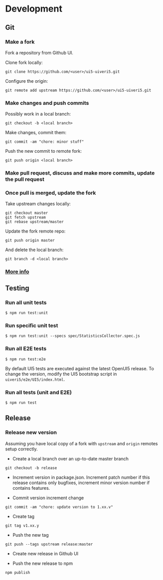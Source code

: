 # Development

## Git

### Make a fork
Fork a repository from Github UI.

Clone fork locally:
```
git clone https://github.com/<user>/ui5-uiveri5.git
```

Configure the origin:
```
git remote add upstream https://github.com/<user>/ui5-uiveri5.git
```

### Make changes and push commits
Possibly work in a local branch:
```
git checkout -b <local branch>
```

Make changes, commit them:
```
git commit -am "chore: minor stuff"
```

Push the new commit to remote fork:
```
git push origin <local branch>
```

### Make pull request, discuss and make more commits, update the pull request

### Once pull is merged, update the fork
Take upstream changes locally:
```
git checkout master
git fetch upstream
git rebase upstream/master
```

Update the fork remote repo:
```
git push origin master
```

And delete the local branch:
```
git branch -d <local branch>
```

### [More info](https://2buntu.com/articles/1459/keeping-your-forked-repo-synced-with-the-upstream-source/)

## Testing

### Run all unit tests
```
$ npm run test:unit
```

### Run specific unit test
```
$ npm run test:unit --specs spec/StatisticsCollector.spec.js
```

### Run all E2E tests
```
$ npm run test:e2e
```
By default UI5 tests are executed against the latest OpenUI5 release.
To change the version, modify the UI5 bootstrap script in `uiveri5/e2e/UI5/index.html`.

### Run all tests (unit and E2E)
```
$ npm run test
```

## Release
### Release new version

Assuming you have local copy of a fork with `upstream` and `origin` remotes setup correctly.

* Create a local branch over an up-to-date master branch
```
git checkout -b release
```

* Increment version in package.json.
Increment patch number if this release contains only bugfixes, increment minor version number if contains features.

* Commit version increment change
```
git commit -am "chore: update version to 1.xx.v"
```

* Create tag
```
git tag v1.xx.y
```

* Push the new tag
```
git push --tags upstream release:master
```

* Create new release in Github UI

* Push the new release to npm
```
npm publish
```
